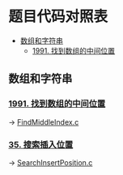 # 题目代码对照表
<!--toc-->
- [数组和字符串](#数组和字符串)
    - [1991. 找到数组的中间位置](#找到数组的中间位置)

## 数组和字符串
### [1991. 找到数组的中间位置](https://leetcode.cn/classic/problems/find-the-middle-index-in-array/description/)
-> [FindMiddleIndex.c](leetbook/array_and_string/FindMiddleIndex.c)

### [35. 搜索插入位置](https://leetcode.cn/problems/search-insert-position/description/)
-> [SearchInsertPosition.c](leetbook/array_and_string/SearchInsertPosition.c)
